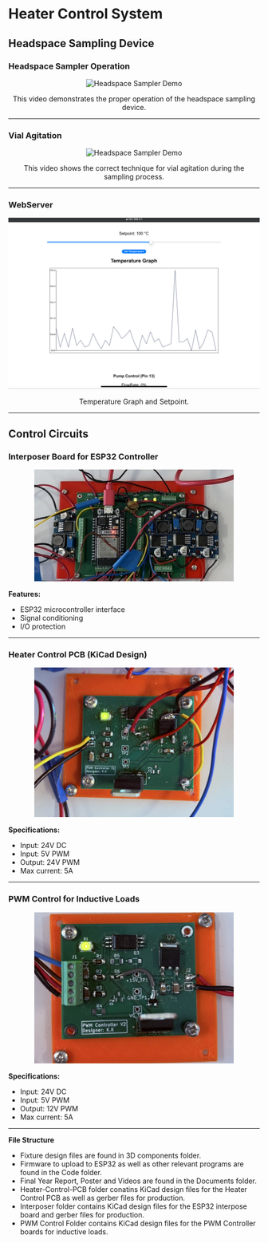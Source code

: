 # Heater Control System

## Headspace Sampling Device

### Headspace Sampler Operation
<div align="center">
  <img src="Documents/Videos&Images/Headspace%20Sampling%20Operation.gif" width="600" alt="Headspace Sampler Demo">
</div>
<p align="center">This video demonstrates the proper operation of the headspace sampling device.</p>

---

### Vial Agitation
<div align="center">
  <img src="Documents/Videos&Images/Vial%20Agitation.gif" width="250" height= "400" alt="Headspace Sampler Demo">
</div>
<p align="center">This video shows the correct technique for vial agitation during the sampling process.</p>

---

### WebServer
<div align="center">
 <img src="Documents/Videos&Images/TemperatureGraph.PNG" alt="Temperature Setpoint & Graph">
</div>
<p align="center">Temperature Graph and Setpoint.</p>

---

## Control Circuits

### Interposer Board for ESP32 Controller
<div align="center">
  <img src="Interpose/Images/Interpose.JPEG" width="400" alt="ESP32 Interposer Board">
</div>

**Features:**
- ESP32 microcontroller interface
- Signal conditioning
- I/O protection

---

### Heater Control PCB (KiCad Design)
<div align="center">
  <img src="Heater-Control-PCB/Images/PWM%20controller%20V1.JPEG" width="400" alt="Heater Control PCB V1">
</div>

**Specifications:**
- Input: 24V DC
- Input: 5V PWM
- Output: 24V PWM
- Max current: 5A

---

### PWM Control for Inductive Loads
<div align="center">
  <img src="PWM%20Control%20Circuit/Images/PWM%20Controller%20V2.JPEG" width="400" alt="PWM Controller V2">
</div>

**Specifications:**
- Input: 24V DC
- Input: 5V PWM
- Output: 12V PWM
- Max current: 5A

---

**File Structure**
- Fixture design files are found in 3D components folder.
- Firmware to upload to ESP32 as well as other relevant programs are found in the Code folder.
- Final Year Report, Poster and Videos are found in the Documents folder.
- Heater-Control-PCB folder conatins KiCad design files for the Heater Control PCB as well as gerber files for production.
- Interposer folder contains KiCad design files for the ESP32 interpose board and gerber files for production.
- PWM Control Folder contains KiCad design files for the PWM Controller boards for inductive loads.